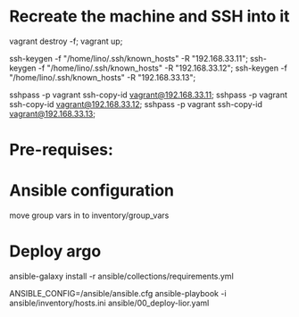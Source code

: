# Recreate the machine and SSH into it

vagrant destroy -f;
vagrant up;

ssh-keygen -f "/home/lino/.ssh/known_hosts" -R "192.168.33.11";
ssh-keygen -f "/home/lino/.ssh/known_hosts" -R "192.168.33.12";
ssh-keygen -f "/home/lino/.ssh/known_hosts" -R "192.168.33.13";

sshpass -p vagrant ssh-copy-id vagrant@192.168.33.11;
sshpass -p vagrant ssh-copy-id vagrant@192.168.33.12;
sshpass -p vagrant ssh-copy-id vagrant@192.168.33.13;

# Pre-requises:

# Ansible configuration

move group vars in to inventory/group_vars

# Deploy argo

ansible-galaxy install -r ansible/collections/requirements.yml

ANSIBLE_CONFIG=/ansible/ansible.cfg ansible-playbook -i ansible/inventory/hosts.ini ansible/00_deploy-lior.yaml
